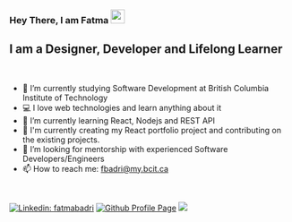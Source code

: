 ### Hey There, I am Fatma <img src="https://media.giphy.com/media/hvRJCLFzcasrR4ia7z/giphy.gif" width="25px">

## I am a Designer, Developer and Lifelong Learner

<br />


- 🔭 I’m currently studying Software Development at British Columbia Institute of Technology
- 💻 I love web technologies and learn anything about it
- 🌱 I’m currently learning React, Nodejs and REST API
- 🔨 I'm currently creating my React portfolio project and contributing on the existing projects. 
- 🤔 I’m looking for mentorship with experienced Software Developers/Engineers
- 📫 How to reach me: <a href="mailto:fbadri@my.bcit.ca">fbadri@my.bcit.ca</a>
<!-- - 👯 I’m collaborating on ........ -->
<!-- Resume -->

<!-- ## Languages and Tools:
<code>HTML5</code>
<code>CSS3</code>
<code>Bootstrap</code>
<code>SCSS</code>
<code>JavaScript</code>
<code>JQuery</code>
<code>React</code>
<code>Angular</code> 
<code>NPM</code>
<code>NodeJS</code>-->

<!-- ## Github Stats:  -->
<!-- ## Most Used languages:  -->

<br />


[![Linkedin: fatmabadri](https://img.shields.io/badge/-fatmabadri-blue?style=flat-square&logo=Linkedin&logoColor=white&link=https://www.linkedin.com/in/fatmabadri/)](https://www.linkedin.com/in/fatmabadri/)
[![Github Profile Page](https://img.shields.io/badge/-fatmabadri-blue?style=flat-square&logo=Github&logoColor=white&link=https://fatmabadri.github.io/)](https://fatmabadri.github.io/)
![](https://visitor-badge.glitch.me/badge?page_id=fatmabadri.fatmabadri)


<!--
**fatmabadri/fatmabadri** is a ✨ _special_ ✨ repository because its `README.md` (this file) appears on your GitHub profile.
Here are some ideas to get you started:
- 🔭 I’m currently working on ...
- 🌱 I’m currently learning ...
- 👯 I’m looking to collaborate on ...
- 🤔 I’m looking for help with ...
- 💬 Ask me about ...
- 📫 How to reach me: ...
- 😄 Pronouns: ...
- ⚡ Fun fact: ...
-->
